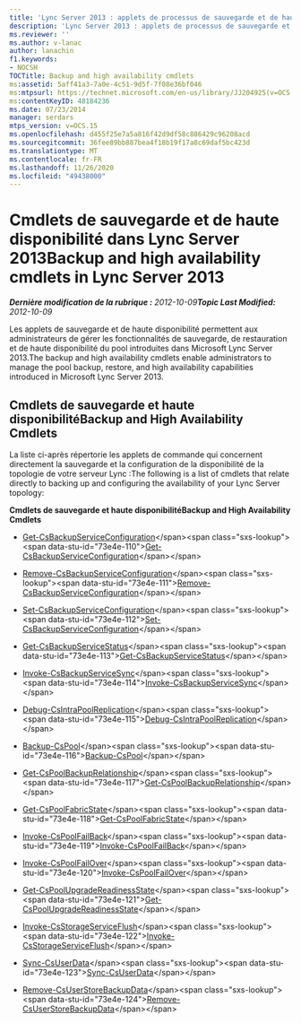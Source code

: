 ```yaml
---
title: 'Lync Server 2013 : applets de processus de sauvegarde et de haute disponibilité'
description: 'Lync Server 2013 : applets de processus de sauvegarde et de haute disponibilité.'
ms.reviewer: ''
ms.author: v-lanac
author: lanachin
f1.keywords:
- NOCSH
TOCTitle: Backup and high availability cmdlets
ms:assetid: 5aff41a3-7a0e-4c51-9d5f-7f08e36bf046
ms:mtpsurl: https://technet.microsoft.com/en-us/library/JJ204925(v=OCS.15)
ms:contentKeyID: 48184236
ms.date: 07/23/2014
manager: serdars
mtps_version: v=OCS.15
ms.openlocfilehash: d455f25e7a5a816f42d9df58c886429c96208acd
ms.sourcegitcommit: 36fee89bb887bea4f18b19f17a8c69daf5bc423d
ms.translationtype: MT
ms.contentlocale: fr-FR
ms.lasthandoff: 11/26/2020
ms.locfileid: "49438000"
---
```

# <a name="backup-and-high-availability-cmdlets-in-lync-server-2013"></a><span data-ttu-id="73e4e-103">Cmdlets de sauvegarde et de haute disponibilité dans Lync Server 2013</span><span class="sxs-lookup"><span data-stu-id="73e4e-103">Backup and high availability cmdlets in Lync Server 2013</span></span>

<div data-xmlns="http://www.w3.org/1999/xhtml">

<div class="topic" data-xmlns="http://www.w3.org/1999/xhtml" data-msxsl="urn:schemas-microsoft-com:xslt" data-cs="https://msdn.microsoft.com/">

<div data-asp="https://msdn2.microsoft.com/asp">



</div>

<div id="mainSection">

<div id="mainBody"><span data-ttu-id="73e4e-104">

<span> </span></span><span class="sxs-lookup"><span data-stu-id="73e4e-104">

<span> </span></span></span>

<span data-ttu-id="73e4e-105">_**Dernière modification de la rubrique :** 2012-10-09_</span><span class="sxs-lookup"><span data-stu-id="73e4e-105">_**Topic Last Modified:** 2012-10-09_</span></span>

<span data-ttu-id="73e4e-106">Les applets de sauvegarde et de haute disponibilité permettent aux administrateurs de gérer les fonctionnalités de sauvegarde, de restauration et de haute disponibilité du pool introduites dans Microsoft Lync Server 2013.</span><span class="sxs-lookup"><span data-stu-id="73e4e-106">The backup and high availability cmdlets enable administrators to manage the pool backup, restore, and high availability capabilities introduced in Microsoft Lync Server 2013.</span></span>

<div>

## <a name="backup-and-high-availability-cmdlets"></a><span data-ttu-id="73e4e-107">Cmdlets de sauvegarde et haute disponibilité</span><span class="sxs-lookup"><span data-stu-id="73e4e-107">Backup and High Availability Cmdlets</span></span>

<span data-ttu-id="73e4e-108">La liste ci-après répertorie les applets de commande qui concernent directement la sauvegarde et la configuration de la disponibilité de la topologie de votre serveur Lync :</span><span class="sxs-lookup"><span data-stu-id="73e4e-108">The following is a list of cmdlets that relate directly to backing up and configuring the availability of your Lync Server topology:</span></span>

<span data-ttu-id="73e4e-109">**Cmdlets de sauvegarde et haute disponibilité**</span><span class="sxs-lookup"><span data-stu-id="73e4e-109">**Backup and High Availability Cmdlets**</span></span>

  - <span data-ttu-id="73e4e-110">[Get-CsBackupServiceConfiguration](https://technet.microsoft.com/library/JJ205087(v=OCS.15))</span><span class="sxs-lookup"><span data-stu-id="73e4e-110">[Get-CsBackupServiceConfiguration](https://technet.microsoft.com/library/JJ205087(v=OCS.15))</span></span>

  - <span data-ttu-id="73e4e-111">[Remove-CsBackupServiceConfiguration](https://technet.microsoft.com/library/JJ204903(v=OCS.15))</span><span class="sxs-lookup"><span data-stu-id="73e4e-111">[Remove-CsBackupServiceConfiguration](https://technet.microsoft.com/library/JJ204903(v=OCS.15))</span></span>

  - <span data-ttu-id="73e4e-112">[Set-CsBackupServiceConfiguration](https://technet.microsoft.com/library/JJ205006(v=OCS.15))</span><span class="sxs-lookup"><span data-stu-id="73e4e-112">[Set-CsBackupServiceConfiguration](https://technet.microsoft.com/library/JJ205006(v=OCS.15))</span></span>

<!-- end list -->

  - <span data-ttu-id="73e4e-113">[Get-CsBackupServiceStatus](https://technet.microsoft.com/library/JJ205032(v=OCS.15))</span><span class="sxs-lookup"><span data-stu-id="73e4e-113">[Get-CsBackupServiceStatus](https://technet.microsoft.com/library/JJ205032(v=OCS.15))</span></span>

<!-- end list -->

  - <span data-ttu-id="73e4e-114">[Invoke-CsBackupServiceSync](https://technet.microsoft.com/library/JJ205374(v=OCS.15))</span><span class="sxs-lookup"><span data-stu-id="73e4e-114">[Invoke-CsBackupServiceSync](https://technet.microsoft.com/library/JJ205374(v=OCS.15))</span></span>

<!-- end list -->

  - <span data-ttu-id="73e4e-115">[Debug-CsIntraPoolReplication](https://technet.microsoft.com/library/JJ205103(v=OCS.15))</span><span class="sxs-lookup"><span data-stu-id="73e4e-115">[Debug-CsIntraPoolReplication](https://technet.microsoft.com/library/JJ205103(v=OCS.15))</span></span>

<!-- end list -->

  - <span data-ttu-id="73e4e-116">[Backup-CsPool](https://technet.microsoft.com/library/JJ204955(v=OCS.15))</span><span class="sxs-lookup"><span data-stu-id="73e4e-116">[Backup-CsPool](https://technet.microsoft.com/library/JJ204955(v=OCS.15))</span></span>

<!-- end list -->

  - <span data-ttu-id="73e4e-117">[Get-CsPoolBackupRelationship](https://technet.microsoft.com/library/JJ204745(v=OCS.15))</span><span class="sxs-lookup"><span data-stu-id="73e4e-117">[Get-CsPoolBackupRelationship](https://technet.microsoft.com/library/JJ204745(v=OCS.15))</span></span>

<!-- end list -->

  - <span data-ttu-id="73e4e-118">[Get-CsPoolFabricState](https://technet.microsoft.com/library/JJ619188(v=OCS.15))</span><span class="sxs-lookup"><span data-stu-id="73e4e-118">[Get-CsPoolFabricState](https://technet.microsoft.com/library/JJ619188(v=OCS.15))</span></span>

<!-- end list -->

  - <span data-ttu-id="73e4e-119">[Invoke-CsPoolFailBack](https://technet.microsoft.com/library/JJ204873(v=OCS.15))</span><span class="sxs-lookup"><span data-stu-id="73e4e-119">[Invoke-CsPoolFailBack](https://technet.microsoft.com/library/JJ204873(v=OCS.15))</span></span>

<!-- end list -->

  - <span data-ttu-id="73e4e-120">[Invoke-CsPoolFailOver](https://technet.microsoft.com/library/JJ205189(v=OCS.15))</span><span class="sxs-lookup"><span data-stu-id="73e4e-120">[Invoke-CsPoolFailOver](https://technet.microsoft.com/library/JJ205189(v=OCS.15))</span></span>

<!-- end list -->

  - <span data-ttu-id="73e4e-121">[Get-CsPoolUpgradeReadinessState](https://technet.microsoft.com/library/JJ204689(v=OCS.15))</span><span class="sxs-lookup"><span data-stu-id="73e4e-121">[Get-CsPoolUpgradeReadinessState](https://technet.microsoft.com/library/JJ204689(v=OCS.15))</span></span>

<!-- end list -->

  - <span data-ttu-id="73e4e-122">[Invoke-CsStorageServiceFlush](https://technet.microsoft.com/library/JJ619175(v=OCS.15))</span><span class="sxs-lookup"><span data-stu-id="73e4e-122">[Invoke-CsStorageServiceFlush](https://technet.microsoft.com/library/JJ619175(v=OCS.15))</span></span>

<!-- end list -->

  - <span data-ttu-id="73e4e-123">[Sync-CsUserData](https://technet.microsoft.com/library/JJ205242(v=OCS.15))</span><span class="sxs-lookup"><span data-stu-id="73e4e-123">[Sync-CsUserData](https://technet.microsoft.com/library/JJ205242(v=OCS.15))</span></span>

<!-- end list -->

  - <span data-ttu-id="73e4e-124">[Remove-CsUserStoreBackupData](https://technet.microsoft.com/library/JJ205003(v=OCS.15))</span><span class="sxs-lookup"><span data-stu-id="73e4e-124">[Remove-CsUserStoreBackupData](https://technet.microsoft.com/library/JJ205003(v=OCS.15))</span></span>

<span data-ttu-id="73e4e-125"></div>

</div>

<span> </span>

</div>

</div>

</span><span class="sxs-lookup"><span data-stu-id="73e4e-125"></div>

</div>

<span> </span>

</div>

</div>

</span></span></div>

